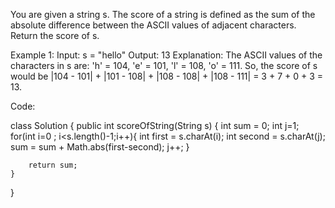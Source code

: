 You are given a string s. The score of a string is defined as the sum of the absolute difference between the ASCII values of adjacent characters.
Return the score of s.

 
Example 1:
Input: s = "hello"
Output: 13
Explanation:
The ASCII values of the characters in s are: 'h' = 104, 'e' = 101, 'l' = 108, 'o' = 111. So, the score of s would be |104 - 101| + |101 - 108| + |108 - 108| + |108 - 111| = 3 + 7 + 0 + 3 = 13.

Code:

class Solution {
    public int scoreOfString(String s) {
        int sum = 0;
        int j=1;
        for(int i=0 ; i<s.length()-1;i++){
            int first = s.charAt(i);
            int second = s.charAt(j);
            sum = sum + Math.abs(first-second);
            j++;
        }

        return sum;
    }
}